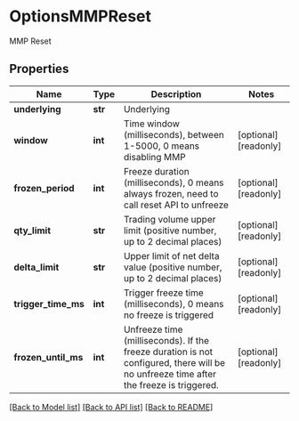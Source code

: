 # OptionsMMPReset

MMP Reset
## Properties
Name | Type | Description | Notes
------------ | ------------- | ------------- | -------------
**underlying** | **str** | Underlying | 
**window** | **int** | Time window (milliseconds), between 1-5000, 0 means disabling MMP | [optional] [readonly] 
**frozen_period** | **int** | Freeze duration (milliseconds), 0 means always frozen, need to call reset API to unfreeze | [optional] [readonly] 
**qty_limit** | **str** | Trading volume upper limit (positive number, up to 2 decimal places) | [optional] [readonly] 
**delta_limit** | **str** | Upper limit of net delta value (positive number, up to 2 decimal places) | [optional] [readonly] 
**trigger_time_ms** | **int** | Trigger freeze time (milliseconds), 0 means no freeze is triggered | [optional] [readonly] 
**frozen_until_ms** | **int** | Unfreeze time (milliseconds). If the freeze duration is not configured, there will be no unfreeze time after the freeze is triggered. | [optional] [readonly] 

[[Back to Model list]](../README.md#documentation-for-models) [[Back to API list]](../README.md#documentation-for-api-endpoints) [[Back to README]](../README.md)


